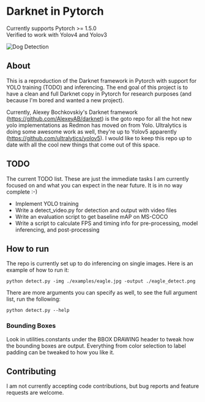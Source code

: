 # Darknet in Pytorch
Currently supports Pytorch >= 1.5.0  
Verified to work with Yolov4 and Yolov3

![Dog Detection](https://lh3.googleusercontent.com/7fDn_S03jrwJNxWoUIB46VIB2_LXiccuQtS-8Xf8Uk0ooghJV3IcQ_p_r2IoG_CuExD2CXzINWbKfXrW37Rp25O2fxh3WiU7DFVuQJtLVzlBYs4HAnXJKmTHlJLSYNnTRC9ACbd_vA=w2400 "Dog Detection")

## About
This is a reproduction of the Darknet framework in Pytorch with support for YOLO training (TODO) and inferencing. The end goal of this project is to have a clean and full Darknet copy in Pytorch for research purposes (and because I'm bored and wanted a new project).

Currently, Alexey Bochkovskiy's Darknet framework (https://github.com/AlexeyAB/darknet) is the goto repo for all the hot new yolo implementations as Redmon has moved on from Yolo. Ultralytics is doing some awesome work as well, they're up to Yolov5 apparently (https://github.com/ultralytics/yolov5). I would like to keep this repo up to date with all the cool new things that come out of this space.

## TODO
The current TODO list. These are just the immediate tasks I am currently focused on and what you can expect in the near future. It is in no way complete :-)
* Implement YOLO training
* Write a detect_video.py for detection and output with video files
* Write an evaluation script to get baseline mAP on MS-COCO
* Write a script to calculate FPS and timing info for pre-processing, model inferencing, and post-processing

## How to run
The repo is currently set up to do inferencing on single images. Here is an example of how to run it:

```
python detect.py -img ./examples/eagle.jpg -output ./eagle_detect.png
```
There are more arguments you can specify as well, to see the full argument list, run the following:
```
python detect.py --help
```

### Bounding Boxes
Look in utilities.constants under the BBOX DRAWING header to tweak how the bounding boxes are output. Everything from color selection to label padding can be tweaked to how you like it.

## Contributing
I am not currently accepting code contributions, but bug reports and feature requests are welcome.



